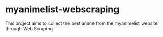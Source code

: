 # myanimelist-webscraping
This project aims to collect the best anime from the myanimelist website through Web Scraping
